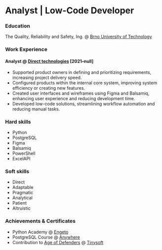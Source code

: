 # Analyst | Low-Code Developer

### Education
The Quality, Reliability and Safety, Ing. @ [Brno University of Technology](https://www.vut.cz/en/)

### Work Experience
#### Analyst @ [Direct technologies](https://www.direct-technologies.cz/) [2021–⁠null]
- Supported product owners in defining and prioritizing requirements, increasing project delivery speed.
- Configured products within the internal core system, improving system efficiency or creating new features.
- Created user interfaces and wireframes using Figma and Balsamiq, enhancing user experience and reducing development time.
- Developed low-code solutions, streamlining workflow automation and reducing manual tasks.

### Hard skills
- Python
- PostgreSQL
- Figma
- Balsamiq
- PowerShell
- ExcelAPI

### Soft skills
- Direct
- Adaptable
- Pragmatic
- Analytical
- Patient
- Altruistic

### Achievements & Certificates
- Python Academy @ [Engeto](https://engeto.cz/)
- PostgreSQL Course @ [Anywhere](https://education.anywhere.cz/)
- Contribution to [Age of Defenders](https://apps.apple.com/us/app/age-of-defenders-multiplayer-tower-defense-and/id960361437) @ [Tinysoft](https://www.tinysoft.sk/en/home-english/)
